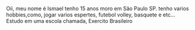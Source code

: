 Oii, meu nome é Ismael
tenho 15 anos
moro em São Paulo SP.
tenho varios hobbies,como, jogar varios espertes, futebol
volley, basquete e etc...
Estudo em uma escola chamada, Exercito Brasileiro
